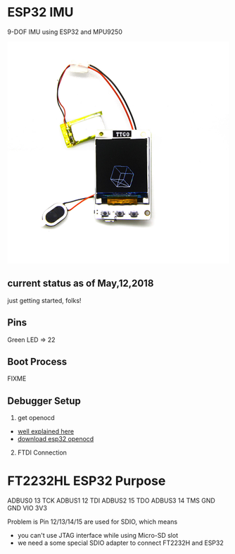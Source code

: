 # ESP32 IMU

9-DOF IMU using ESP32 and MPU9250

![esp32 ttgo](captures/esp32_ttgo.jpg "esp32 ttgo")

## current status as of May,12,2018

just getting started, folks!

## Pins
Green LED     => 22

## Boot Process

FIXME

## Debugger Setup

1. get openocd
  * [well explained here](http://esp-idf.readthedocs.io/en/latest/api-guides/jtag-debugging/#jtag-debugging-setup-openocd)
  * [download esp32 openocd](http://esp-idf.readthedocs.io/en/latest/api-guides/jtag-debugging/setup-openocd-linux.html)

2. FTDI Connection
  
  FT2232HL       ESP32        Purpose
  ========================================
  ADBUS0         13           TCK
  ADBUS1         12           TDI
  ADBUS2         15           TDO
  ADBUS3         14           TMS
  GND                         GND
  VIO                         3V3


  Problem is Pin 12/13/14/15 are used for SDIO, which means
  * you can't use JTAG interface while using Micro-SD slot
  * we need a some special SDIO adapter to connect FT2232H and ESP32
